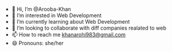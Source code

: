 - 👋 Hi, I’m @Arooba-Khan
- 👀 I’m interested in Web Development
- 🌱 I’m currently learning about Web Development
- 💞️ I’m looking to collaborate with diff companies realated to web
- 📫 How to reach me khanarohi983@gmail.com
- 😄 Pronouns: she/her


<!---
Arooba-Khan/Arooba-Khan is a ✨ special ✨ repository because its `README.md` (this file) appears on your GitHub profile.
You can click the Preview link to take a look at your changes.
--->
